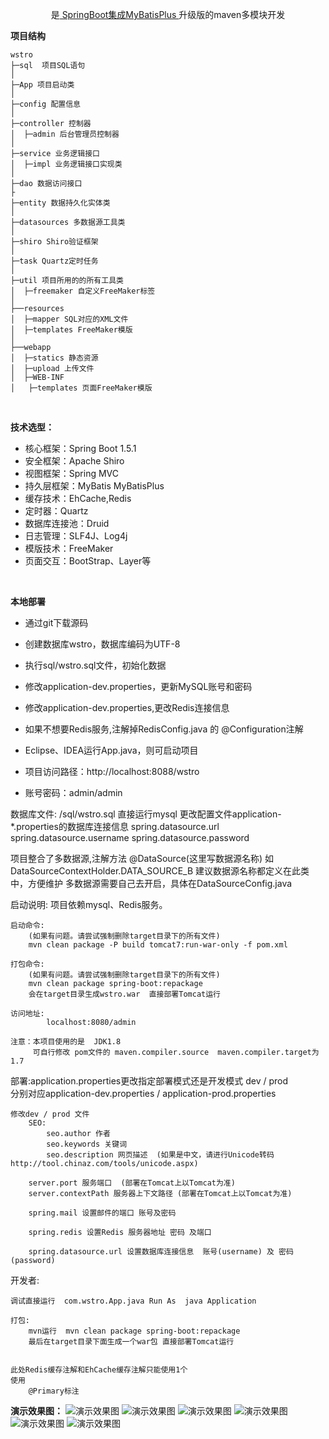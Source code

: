 <p align="center">
  是<a href="https://github.com/JoeyBling/SpringBoot_MyBatisPlus">
	SpringBoot集成MyBatisPlus
  </a> 升级版的maven多模块开发
</p>


**项目结构** 
```
wstro
├─sql  项目SQL语句
│ 
├─App 项目启动类
│
├─config 配置信息
│
├─controller 控制器
│  ├─admin 后台管理员控制器
│ 
├─service 业务逻辑接口
│  ├─impl 业务逻辑接口实现类
│
├─dao 数据访问接口
├
├─entity 数据持久化实体类
│
├─datasources 多数据源工具类
│
├─shiro Shiro验证框架
│ 
├─task Quartz定时任务
│ 
├─util 项目所用的的所有工具类
│  ├─freemaker 自定义FreeMaker标签
│  
├──resources 
│  ├─mapper SQL对应的XML文件
│  ├─templates FreeMaker模版
│  
├──webapp
│  ├─statics 静态资源
│  ├─upload 上传文件
│  ├─WEB-INF
│	├─templates 页面FreeMaker模版

```
<br> 


**技术选型：** 
- 核心框架：Spring Boot 1.5.1
- 安全框架：Apache Shiro
- 视图框架：Spring MVC
- 持久层框架：MyBatis MyBatisPlus
- 缓存技术：EhCache,Redis
- 定时器：Quartz
- 数据库连接池：Druid
- 日志管理：SLF4J、Log4j
- 模版技术：FreeMaker
- 页面交互：BootStrap、Layer等
<br> 


 **本地部署**
- 通过git下载源码
- 创建数据库wstro，数据库编码为UTF-8
- 执行sql/wstro.sql文件，初始化数据
- 修改application-dev.properties，更新MySQL账号和密码


- 修改application-dev.properties,更改Redis连接信息
- 如果不想要Redis服务,注解掉RedisConfig.java	的 @Configuration注解

- Eclipse、IDEA运行App.java，则可启动项目
- 项目访问路径：http://localhost:8088/wstro
- 账号密码：admin/admin



数据库文件: /sql/wstro.sql  直接运行mysql
   			更改配置文件application-*.properties的数据库连接信息
			spring.datasource.url
			spring.datasource.username
			spring.datasource.password
			
项目整合了多数据源,注解方法  @DataSource(这里写数据源名称) 如 DataSourceContextHolder.DATA_SOURCE_B 建议数据源名称都定义在此类中，方便维护
多数据源需要自己去开启，具体在DataSourceConfig.java
						


启动说明:
	项目依赖mysql、Redis服务。

	启动命令:
		(如果有问题。请尝试强制删除target目录下的所有文件)
		mvn clean package -P build tomcat7:run-war-only -f pom.xml
	
	打包命令:
		(如果有问题。请尝试强制删除target目录下的所有文件)
		mvn clean package spring-boot:repackage
		会在target目录生成wstro.war  直接部署Tomcat运行
	
	访问地址:
			localhost:8080/admin
			
	注意：本项目使用的是  JDK1.8 
		 可自行修改 pom文件的 maven.compiler.source  maven.compiler.target为1.7




部署:application.properties更改指定部署模式还是开发模式 dev / prod  
        分别对应application-dev.properties  /  application-prod.properties


	修改dev / prod 文件 
		SEO:
			seo.author 作者
			seo.keywords 关键词
			seo.description 网页描述  (如果是中文，请进行Unicode转码  http://tool.chinaz.com/tools/unicode.aspx)
		
		server.port 服务端口  (部署在Tomcat上以Tomcat为准)
		server.contextPath 服务器上下文路径 (部署在Tomcat上以Tomcat为准)
		
		spring.mail 设置邮件的端口 账号及密码
		
		spring.redis 设置Redis 服务器地址 密码 及端口
		
		spring.datasource.url 设置数据库连接信息  账号(username) 及 密码(password)


开发者:
	
	调试直接运行  com.wstro.App.java Run As  java Application
	
	打包:
		mvn运行  mvn clean package spring-boot:repackage
		最后在target目录下面生成一个war包 直接部署Tomcat运行
	
	
	此处Redis缓存注解和EhCache缓存注解只能使用1个
	使用
		@Primary标注




**演示效果图：**
![演示效果图](https://raw.githubusercontent.com/JoeyBling/JoeyBling.github.io/master/screenshots/20170711085331.png "在这里输入图片标题")
![演示效果图](https://raw.githubusercontent.com/JoeyBling/JoeyBling.github.io/master/screenshots/20170711085520.png "在这里输入图片标题")
![演示效果图](https://github.com/JoeyBling/JoeyBling.github.io/blob/master/screenshots/20170711093453.png?raw=true "在这里输入图片标题")
![演示效果图](https://raw.githubusercontent.com/JoeyBling/JoeyBling.github.io/master/screenshots/20170711093508.png "在这里输入图片标题")
![演示效果图](https://raw.githubusercontent.com/JoeyBling/JoeyBling.github.io/master/screenshots/20170711093523.png "在这里输入图片标题")
![演示效果图](https://raw.githubusercontent.com/JoeyBling/JoeyBling.github.io/master/screenshots/20170711093544.png "在这里输入图片标题")